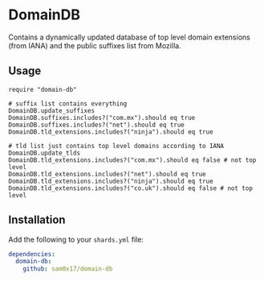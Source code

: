 # DomainDB

Contains a dynamically updated database of top level domain extensions (from IANA)
and the public suffixes list from Mozilla.

## Usage

```crystal
require "domain-db"

# suffix list contains everything
DomainDB.update_suffixes
DomainDB.suffixes.includes?("com.mx").should eq true
DomainDB.suffixes.includes?("net").should eq true
DomainDB.tld_extensions.includes?("ninja").should eq true

# tld list just contains top level domains according to IANA
DomainDB.update_tlds
DomainDB.tld_extensions.includes?("com.mx").should eq false # not top level
DomainDB.tld_extensions.includes?("net").should eq true
DomainDB.tld_extensions.includes?("ninja").should eq true
DomainDB.tld_extensions.includes?("co.uk").should eq false # not top level
```

## Installation

Add the following to your `shards.yml` file:
```yaml
dependencies:
  domain-db:
    github: sam0x17/domain-db
```
